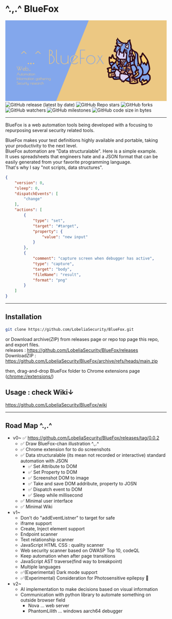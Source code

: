 # ^.,.^ BlueFox

<div align="center">
<img src="https://github.com/LobeliaSecurity/BlueFox/raw/main/media/SocialPreview.png">
</div>

<div>
<img alt="GitHub release (latest by date)" src="https://img.shields.io/github/v/release/LobeliaSecurity/BlueFox?style=social">
<img alt="GitHub Repo stars" src="https://img.shields.io/github/stars/LobeliaSecurity/BlueFox?style=social">
<img alt="GitHub forks" src="https://img.shields.io/github/forks/LobeliaSecurity/BlueFox?style=social">
<img alt="GitHub watchers" src="https://img.shields.io/github/watchers/LobeliaSecurity/BlueFox?style=social">
<img alt="GitHub milestones" src="https://img.shields.io/github/milestones/open/LobeliaSecurity/BlueFox?style=social">
<img alt="GitHub code size in bytes" src="https://img.shields.io/github/languages/code-size/LobeliaSecurity/BlueFox?style=social">
</div>
<hr>

BlueFox is a web automation tools being developed with a focusing to repurposing several security related tools.

BlueFox makes your test definitions highly available and portable, taking your productivity to the next level.  
BlueFox automation are "Data structuralable". Here is a simple example.  
It uses spreadsheets that engineers hate and a JSON format that can be easily generated from your favorite programming language.  
That's why I say "not scripts, data structures".

```JSON
{
    "version": 0,
    "sleep": 0,
    "dispatchEvents": [
        "change"
    ],
    "actions": [
        {
            "type": "set",
            "target": "#target",
            "property": {
                "value": "new input"
            }
        },
        {
            "comment": "capture screen when debugger has active",
            "type": "capture",
            "target": "body",
            "fileName": "result",
            "format": "png"
        }
    ]
}
```

<hr>

## Installation

```bash
git clone https://github.com/LobeliaSecurity/BlueFox.git
```

or Download archive(ZIP) from releases page or repo top page this repo, and export files.  
releases : https://github.com/LobeliaSecurity/BlueFox/releases  
DownloadZIP : https://github.com/LobeliaSecurity/BlueFox/archive/refs/heads/main.zip

then, drag-and-drop BlueFox folder to Chrome extensions page (<a href="chrome://extensions/" target="_blank">chrome://extensions/</a>)

## Usage : check Wiki↓

<a href="https://github.com/LobeliaSecurity/BlueFox/wiki" target="_blank">https://github.com/LobeliaSecurity/BlueFox/wiki</a>

<hr>

## Road Map ^.,.^

- v0~ ✅ https://github.com/LobeliaSecurity/BlueFox/releases/tag/0.0.2
  - ✅ Draw BlueFox-chan illustration ^.,.^
  - ✅ Chrome extension for to do screenshots
  - ✅ Data structuralable (its mean not recorded or interactive) standard automation with JSON
    - ✅ Set Attribute to DOM
    - ✅ Set Property to DOM
    - ✅ Screenshot DOM to image
    - ✅ Take and save DOM addribute, property to JOSN
    - ✅ Dispatch event to DOM
    - ✅ Sleep while millisecond
  - ✅ Minimal user interface
  - ✅ Minimal Wiki
- v1~
  - Don't do "addEventListner" to target for safe
  - iframe support
  - Create, Inject element support
  - Endpoint scanner
  - Text relationship scanner
  - JavaScript HTML CSS : quality scanner
  - Web security scanner based on OWASP Top 10, codeQL
  - Keep automation when after page transitions
  - JavaScript AST traverse(find way to breakpoint)
  - Multiple languages
  - ✅(Experimental) Dark mode support
  - ✅(Experimental) Consideration for Photosensitive epilepsy 👀
- v2~
  - AI implementation to make decisions based on visual information
  - Communication with python library to automate something on outside browser field
    - Nova ... web server
    - PhantomLilith ... windows aarch64 debugger
